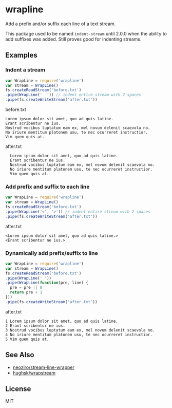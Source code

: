 # wrapline

Add a prefix and/or suffix each line of a text stream.

This package used to be named `indent-stream` until 2.0.0 when the
ability to add suffixes was added. Still proves good for indenting
streams.

## Examples

### Indent a stream

```js
var WrapLine = require('wrapline')
var stream = WrapLine()
fs.createReadStream('before.txt')
.pipe(WrapLine('  ')) // indent entire stream with 2 spaces
.pipe(fs.createWriteStream('after.txt'))
```

before.txt
```
Lorem ipsum dolor sit amet, quo ad quis latine.
Erant scribentur ne ius.
Nostrud vocibus luptatum eam ex, mel novum delenit scaevola no.
No iriure mentitum platonem usu, te nec ocurreret instructior.
Vim quem quis at.
```

after.txt
```
  Lorem ipsum dolor sit amet, quo ad quis latine.
  Erant scribentur ne ius.
  Nostrud vocibus luptatum eam ex, mel novum delenit scaevola no.
  No iriure mentitum platonem usu, te nec ocurreret instructior.
  Vim quem quis at.
```

### Add prefix and suffix to each line

```js
var WrapLine = require('wrapline')
var stream = WrapLine()
fs.createReadStream('before.txt')
.pipe(WrapLine('<', '>')) // indent entire stream with 2 spaces
.pipe(fs.createWriteStream('after.txt'))
```
after.txt
```
<Lorem ipsum dolor sit amet, quo ad quis latine.>
<Erant scribentur ne ius.>
```

### Dynamically add prefix/suffix to line

```js
var WrapLine = require('wrapline')
var stream = WrapLine()
fs.createReadStream('before.txt')
.pipe(WrapLine(' '))
.pipe(WrapLine(function(pre, line) {
  pre = pre || 0
  return pre + 1
}))
.pipe(fs.createWriteStream('after.txt'))
```
after.txt
```
1 Lorem ipsum dolor sit amet, quo ad quis latine.
2 Erant scribentur ne ius.
3 Nostrud vocibus luptatum eam ex, mel novum delenit scaevola no.
4 No iriure mentitum platonem usu, te nec ocurreret instructior.
5 Vim quem quis at.
```

## See Also

* [neoziro/stream-line-wrapper](https://github.com/neoziro/stream-line-wrapper)
* [hughsk/wrapstream](https://github.com/hughsk/wrap-stream)

## License

MIT
